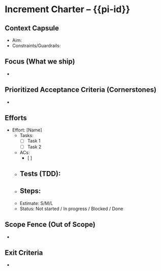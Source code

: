 # Increment Charter – {{pi-id}}

## Context Capsule

- Aim:
- Constraints/Guardrails:

## Focus (What we ship)

-

## Prioritized Acceptance Criteria (Cornerstones)

-

## Efforts

- Effort: [Name]
  - Tasks:
    - [ ] Task 1
    - [ ] Task 2
  - ACs:
    - [ ]
  - ## Tests (TDD):
  - ## Steps:
  - Estimate: S/M/L
  - Status: Not started / In progress / Blocked / Done

## Scope Fence (Out of Scope)

-

## Exit Criteria

-
